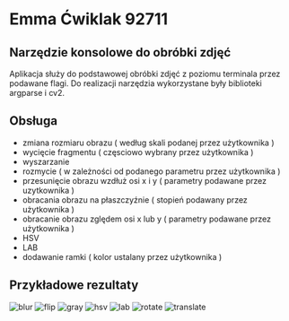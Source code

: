 # Emma Ćwiklak 92711

## Narzędzie konsolowe do obróbki zdjęć
 Aplikacja służy do podstawowej obróbki zdjęć z poziomu terminala przez podawane flagi. Do realizacji narzędzia wykorzystane były biblioteki argparse i cv2. 

## Obsługa
- zmiana rozmiaru obrazu ( według skali podanej przez użytkownika )
- wycięcie fragmentu ( częsciowo wybrany przez użytkownika )
- wyszarzanie
- rozmycie ( w zależności od podanego parametru przez użytkownika )
- przesunięcie obrazu wzdłuż osi x i y ( parametry podawane przez uzytkownika )
- obracania obrazu na płaszczyźnie ( stopień podawany przez użytkownika )
- obracanie obrazu zględem osi x lub y ( parametry podawane przez użytkownika )
- HSV
- LAB
- dodawanie ramki ( kolor ustalany przez użytkownika )

## Przykładowe rezultaty

![blur](https://i.ibb.co/dKVKXrg/blur.png)
![flip](https://i.ibb.co/JcVRv33/flip.png)
![gray](https://i.ibb.co/VwkNR0R/gray.png)
![hsv](https://i.ibb.co/bQRxCgN/hsv.png)
![lab](https://i.ibb.co/n08Y134/lab.png)
![rotate](https://i.ibb.co/qdwGYRQ/rotate.png)
![translate](https://i.ibb.co/ZNtPcWJ/translate.png)
